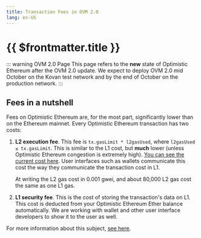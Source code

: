 ```yaml
---
title: Transaction Fees in OVM 2.0
lang: en-US
---
```


# {{ $frontmatter.title }}

::: warning OVM 2.0 Page
This page refers to the **new** state of Optimistic Ethereum after the
OVM 2.0 update. We expect to deploy OVM 2.0 mid October on the Kovan
test network and by the end of October on the production network.
:::

## Fees in a nutshell

Fees on Optimistic Ethereum are, for the most part, significantly 
lower than on the Ethereum mainnet. Every Optimistic Ethereum
transaction has two costs:

1. **L2 execution fee**. This fee is `tx.gasLimit * l2gasUsed`, 
   where `l2gasUsed ≤ tx.gasLimit`. This is similar to the L1 cost, but
   **much** lower (unless Optimistic Ethereum congestion is extremely high). [You 
   can see the current cost here](https://public-grafana.optimism.io/d/9hkhMxn7z/public-dashboard?orgId=1&refresh=5m). User interfaces such
   as wallets communicate this cost the way they communicate the
   transaction cost in L1.

   At writing the L2 gas cost in 0.001 gwei, and about 80,000 L2 gas cost the same 
   as one L1 gas.

2. **L1 security fee**. This is the cost of storing the transaction's 
   data on L1. This cost is deducted from your Optimistic Ethereum 
   Ether balance automatically. We are working with wallet and other
   user interface developers to show it to the user as well.

For more information about this subject, 
[see here](/docs/developers/l2/new-fees.html).